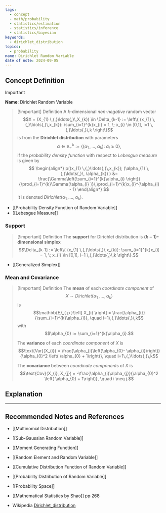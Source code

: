 ```yaml
---
tags:
  - concept
  - math/probability
  - statistics/estimation
  - statistics/inference
  - statistics/bayesian
keywords:
  - dirichlet_distribution
topics:
  - probability
name: Dirichlet Random Variable
date of note: 2024-09-05
---
```


## Concept Definition

>[!important]
>**Name**: Dirichlet Random Variable

>[!important] Definition
>A $k$-dimensional *non-negative* random vector $$X = (X_{1} \,{,}\ldots{,}\,X_{k}) \in \Delta_{k-1} := \left\{  (x_{1} \,{,}\ldots{,}\,x_{k}): \sum_{i=1}^{k}x_{i} = 1, \; x_{i} \in [0,1], i=1 \,{,}\ldots{,}\,k  \right\}$$ is from the **Dirichlet distribution** with parameters $$\alpha \in \mathbb{R}_{+}^{k} := \left\{(\alpha_{1} \,{,}\ldots{,}\, \alpha_{k}):\; \alpha_{i} \ge 0\right\},$$ if the *probability density function* with respect to *Lebesgue measure*  is given by 
>$$
>\begin{align*}
>p((x_{1} \,{,}\ldots{,}\,x_{k}); (\alpha_{1} \,{,}\ldots{,}\, \alpha_{k}) ) &= \frac{\Gamma\left(\sum_{i=1}^{k}\alpha_{i} \right)}{\prod_{i=1}^{k}\Gamma(\alpha_{i} )}\,\prod_{i=1}^{k}x_{i}^{\alpha_{i} - 1}
>\end{align*}
>$$
>It is denoted $Dirichlet(\alpha_{1} \,{,}\ldots{,}\, \alpha_{k}).$

- [[Probability Density Function of Random Variable]]
- [[Lebesgue Measure]]

### Support

>[!important] Definition
>The **support** for Dirichlet distribution is **$(k-1)$-dimensional simplex** $$\Delta_{k-1} := \left\{  (x_{1} \,{,}\ldots{,}\,x_{k}): \sum_{i=1}^{k}x_{i} = 1, \; x_{i} \in [0,1], i=1 \,{,}\ldots{,}\,k  \right\}.$$

- [[Generalized Simplex]]


### Mean and Covariance

>[!important] Definition
>The **mean** of each *coordinate component* of $$X \sim Dirichlet(\alpha_{1} \,{,}\ldots{,}\, \alpha_{k})$$ is $$\mathbb{E}_{ p }\left[  X_{i} \right] = \frac{\alpha_{i}}{\sum_{i=1}^{k}\alpha_{i}}, \quad i=1\,{,}\ldots{,}\,k$$ 
>with $$\alpha_{0} := \sum_{i=1}^{k}\alpha_{i}.$$
>
>The **variance** of each *coordinate component* of $X$ is $$\text{Var}(X_{i}) = \frac{\alpha_{i}\left(\alpha_{0}- \alpha_{i}\right)}{\alpha_{0}^2 \left( \alpha_{0} + 1\right)}, \quad i=1\,{,}\ldots{,}\,k$$
>
>The **covariance** between *coordinate components* of $X$ is $$\text{Cov}(X_{i}, X_{j}) = -\frac{\alpha_{i}\alpha_{j}}{\alpha_{0}^2 \left( \alpha_{0} + 1\right)}, \quad i \neq j.$$



## Explanation





-----------
##  Recommended Notes and References


- [[Multinomial Distribution]]
- [[Sub-Gaussian Random Variable]]

- [[Moment Generating Function]]
- [[Random Element and Random Variable]]
- [[Cumulative Distribution Function of Random Variable]]
- [[Probability Distribution of Random Variable]]
- [[Probability Space]]


- [[Mathematical Statistics by Shao]] pp 268
- Wikipedia [Dirichlet_distribution](https://en.wikipedia.org/wiki/Dirichlet_distribution)